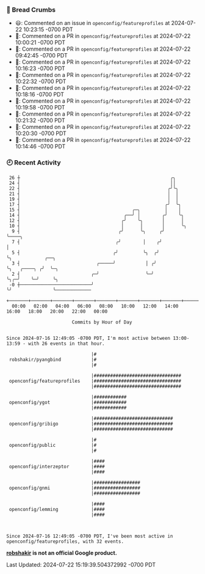 ### 🍞 Bread Crumbs

 * 😃: Commented on an issue in `openconfig/featureprofiles` at 2024-07-22 10:23:15 -0700 PDT
 * 💬: Commented on a PR in  `openconfig/featureprofiles` at 2024-07-22 10:00:21 -0700 PDT
 * 💬: Commented on a PR in  `openconfig/featureprofiles` at 2024-07-22 09:42:45 -0700 PDT
 * 💬: Commented on a PR in  `openconfig/featureprofiles` at 2024-07-22 10:16:23 -0700 PDT
 * 💬: Commented on a PR in  `openconfig/featureprofiles` at 2024-07-22 10:22:32 -0700 PDT
 * 💬: Commented on a PR in  `openconfig/featureprofiles` at 2024-07-22 10:18:16 -0700 PDT
 * 💬: Commented on a PR in  `openconfig/featureprofiles` at 2024-07-22 10:19:58 -0700 PDT
 * 💬: Commented on a PR in  `openconfig/featureprofiles` at 2024-07-22 10:21:32 -0700 PDT
 * 💬: Commented on a PR in  `openconfig/featureprofiles` at 2024-07-22 10:20:30 -0700 PDT
 * 💬: Commented on a PR in  `openconfig/featureprofiles` at 2024-07-22 10:14:46 -0700 PDT

### 🕘 Recent Activity
```
 26 ┼                                                       ╭╮
 24 ┤                                                       ││
 22 ┤                                                      ╭╯╰╮
 21 ┤                                                      │  │
 19 ┤                                                      │  │
 17 ┤                                                     ╭╯  ╰╮
 15 ┤                                         ╭─╮         │    │
 14 ┤                                      ╭──╯ │        ╭╯    ╰╮
 12 ┤                                     ╭╯    ╰╮       │      │
 10 ┤                                     │      │       │      ╰╮
  9 ┤                                    ╭╯      ╰╮     ╭╯       ╰────╮
  7 ┤                                   ╭╯        │    ╭╯             │
  5 ┤                                  ╭╯         ╰╮  ╭╯              ╰╮            ╭──╮
  3 ┤                            ╭─────╯           │ ╭╯                ╰╮   ╭────╮ ╭╯  ╰─╮
  2 ┤                          ╭─╯                 ╰─╯                  ╰╮╭─╯    ╰─╯     ╰╮
 -0 ┼──────────────────────────╯                                         ╰╯               ╰─────────────
    +───────+───────+───────+───────+───────+───────+───────+───────+───────+───────+───────+───────+────
  00:00   02:00   04:00   06:00   08:00   10:00   12:00   14:00   16:00   18:00   20:00   22:00   00:00   

						Commits by Hour of Day


Since 2024-07-16 12:49:05 -0700 PDT, I'm most active between 13:00-13:59 - with 26 events in that hour.

```



```
                               |#
 robshakir/pyangbind           |#
                               |#

                               |################################
 openconfig/featureprofiles    |################################
                               |################################

                               |############
 openconfig/ygot               |############
                               |############

                               |#############################
 openconfig/gribigo            |#############################
                               |#############################

                               |#
 openconfig/public             |#
                               |#

                               |####
 openconfig/interzeptor        |####
                               |####

                               |#################
 openconfig/gnmi               |#################
                               |#################

                               |####
 openconfig/lemming            |####
                               |####



Since 2024-07-16 12:49:05 -0700 PDT, I've been most active in openconfig/featureprofiles, with 32 events.

```
**[robshakir](mailto:robjs@google.com) is not an official Google product.**  


Last Updated: 2024-07-22 15:19:39.504372992 -0700 PDT

